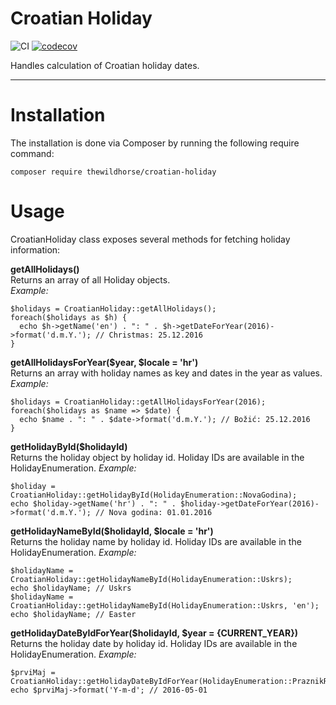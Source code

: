# Croatian Holiday
![CI](https://travis-ci.org/TheWildHorse/CroatianHoliday.svg?branch=master)
[![codecov](https://codecov.io/gh/TheWildHorse/CroatianHoliday/branch/master/graph/badge.svg)](https://codecov.io/gh/TheWildHorse/CroatianHoliday)

Handles calculation of Croatian holiday dates.

-----------------------

# Installation
The installation is done via Composer by running the following require command:
```
composer require thewildhorse/croatian-holiday
```

# Usage
CroatianHoliday class exposes several methods for fetching holiday information:

**getAllHolidays()**  
Returns an array of all Holiday objects.  
*Example:*  
```
$holidays = CroatianHoliday::getAllHolidays();
foreach($holidays as $h) {
  echo $h->getName('en') . ": " . $h->getDateForYear(2016)->format('d.m.Y.'); // Christmas: 25.12.2016
}
```
  

**getAllHolidaysForYear($year, $locale = 'hr')**  
Returns an array with holiday names as key and dates in the year as values.  
*Example:*  
```
$holidays = CroatianHoliday::getAllHolidaysForYear(2016);
foreach($holidays as $name => $date) {
  echo $name . ": " . $date->format('d.m.Y.'); // Božić: 25.12.2016
}
```

  

**getHolidayById($holidayId)**  
Returns the holiday object by holiday id. Holiday IDs are available in the HolidayEnumeration. 
*Example:*  
```
$holiday = CroatianHoliday::getHolidayById(HolidayEnumeration::NovaGodina);
echo $holiday->getName('hr') . ": " . $holiday->getDateForYear(2016)->format('d.m.Y.'); // Nova godina: 01.01.2016
```

  

**getHolidayNameById($holidayId, $locale = 'hr')**  
Returns the holiday name by holiday id. Holiday IDs are available in the HolidayEnumeration. 
*Example:*  
```
$holidayName = CroatianHoliday::getHolidayNameById(HolidayEnumeration::Uskrs);
echo $holidayName; // Uskrs
$holidayName = CroatianHoliday::getHolidayNameById(HolidayEnumeration::Uskrs, 'en');
echo $holidayName; // Easter
```
  


**getHolidayDateByIdForYear($holidayId, $year = {CURRENT_YEAR})**  
Returns the holiday date by holiday id. Holiday IDs are available in the HolidayEnumeration. 
*Example:*  
```
$prviMaj = CroatianHoliday::getHolidayDateByIdForYear(HolidayEnumeration::PraznikRada);
echo $prviMaj->format('Y-m-d'; // 2016-05-01
```
